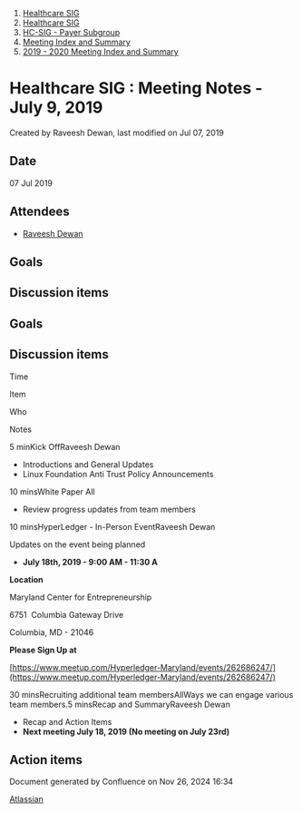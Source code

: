 1. [Healthcare SIG](index.html)
2. [Healthcare SIG](Healthcare-SIG_20545573.html)
3. [HC-SIG - Payer Subgroup](HC-SIG---Payer-Subgroup_20545772.html)
4. [Meeting Index and Summary](Meeting-Index-and-Summary_20562097.html)
5. [2019 - 2020 Meeting Index and Summary](2019---2020-Meeting-Index-and-Summary_20562096.html)

# Healthcare SIG : Meeting Notes - July 9, 2019

Created by Raveesh Dewan, last modified on Jul 07, 2019

## Date

07 Jul 2019

## Attendees

- [Raveesh Dewan](https://lf-hyperledger.atlassian.net/wiki/people/70121:649dc451-8286-49a2-9235-8e8961c00c8c?ref=confluence)

## Goals

## Discussion items

## Goals

## Discussion items

Time

Item

Who

Notes

5 minKick OffRaveesh Dewan

- Introductions and General Updates
- Linux Foundation Anti Trust Policy Announcements

10 minsWhite Paper All 

- Review progress updates from team members

10 minsHyperLedger - In-Person EventRaveesh Dewan

Updates on the event being planned

- **July 18th, 2019 - 9:00 AM - 11:30 A**

**Location**

Maryland Center for Entrepreneurship

6751  Columbia Gateway Drive

Columbia, MD - 21046

**Please Sign Up at** 

[https://www.meetup.com/Hyperledger-Maryland/events/262686247/](https://www.meetup.com/Hyperledger-Maryland/events/262686247/)

30 minsRecruiting additional team membersAllWays we can engage various team members.5 minsRecap and SummaryRaveesh Dewan

- Recap and Action Items
- **Next meeting July 18, 2019 (No meeting on July 23rd)**

## Action items

Document generated by Confluence on Nov 26, 2024 16:34

[Atlassian](http://www.atlassian.com/)
